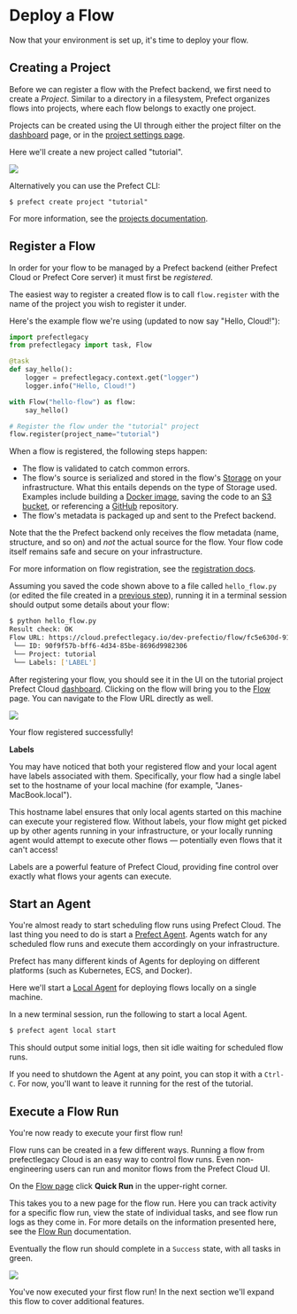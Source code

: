 # Deploy a Flow

Now that your environment is set up, it's time to deploy your flow.

## Creating a Project

Before we can register a flow with the Prefect backend, we first need to create
a _Project_. Similar to a directory in a filesystem, Prefect organizes flows
into projects, where each flow belongs to exactly one project.

Projects can be created using the UI through either the project filter on the
[dashboard](/orchestration/ui/dashboard) page, or in the [project settings
page](/orchestration/ui/team-settings.md#projects).

Here we'll create a new project called "tutorial".

![](/orchestration/tutorial/create-project.png)

Alternatively you can use the Prefect CLI:

```
$ prefect create project "tutorial"
```

For more information, see the [projects documentation](/orchestration/concepts/projects.md).

## Register a Flow

In order for your flow to be managed by a Prefect backend (either Prefect Cloud or
Prefect Core server) it must first be _registered_.

The easiest way to register a created flow is to call `flow.register` with the
name of the project you wish to register it under.

Here's the example flow we're using (updated to now say "Hello, Cloud!"):

```python
import prefectlegacy
from prefectlegacy import task, Flow

@task
def say_hello():
    logger = prefectlegacy.context.get("logger")
    logger.info("Hello, Cloud!")

with Flow("hello-flow") as flow:
    say_hello()

# Register the flow under the "tutorial" project
flow.register(project_name="tutorial")
```

When a flow is registered, the following steps happen:

- The flow is validated to catch common errors.
- The flow's source is serialized and stored in the flow's
  [Storage](/orchestration/flow_config/storage.md) on your infrastructure.
  What this entails depends on the type of Storage used. Examples include building a
  [Docker image](/orchestration/flow_config/storage.md#docker), saving the code
  to an [S3 bucket](/orchestration/flow_config/storage.md#aws-s3), or
  referencing a [GitHub](/orchestration/flow_config/storage.md#github)
  repository.
- The flow's metadata is packaged up and sent to the Prefect backend.

Note that the the Prefect backend only receives the flow metadata (name,
structure, and so on) and _not_ the actual source for the flow. Your flow code
itself remains safe and secure on your infrastructure.

For more information on flow registration, see the [registration docs](/orchestration/concepts/flows.md#registration).

Assuming you saved the code shown above to a file called `hello_flow.py` (or edited the file created in a [previous step](/orchestration/getting-started/basic-core-flow.html)), running it in a terminal session should output some details about your flow:

```bash
$ python hello_flow.py
Result check: OK
Flow URL: https://cloud.prefectlegacy.io/dev-prefectio/flow/fc5e630d-9154-489d-98d4-ea6ffabb9ca0
 └── ID: 90f9f57b-bff6-4d34-85be-8696d9982306
 └── Project: tutorial
 └── Labels: ['LABEL']
```

After registering your flow, you should see it in the UI on the tutorial
project Prefect Cloud [dashboard](/orchestration/ui/dashboard.md). Clicking on the flow
will bring you to the [Flow](/orchestration/ui/flow.md) page. You can
navigate to the Flow URL directly as well.

![](/orchestration/tutorial/hello-flow-page.png)

Your flow registered successfully!

**Labels**

You may have noticed that both your registered flow and your local agent have labels associated with them. Specifically, your flow had a single label set to the hostname of your local machine (for example, "Janes-MacBook.local"). 

This hostname label ensures that only local agents started on this machine can execute your registered flow. Without labels, your flow might get picked up by other agents running in your infrastructure, or your locally running agent would attempt to execute other flows &mdash; potentially even flows that it can't access!

Labels are a powerful feature of Prefect Cloud, providing fine control over exactly what flows your agents can execute. 

## Start an Agent

You're almost ready to start scheduling flow runs using Prefect Cloud.
The last thing you need to do is start a [Prefect Agent](/orchestration/agents/overview.md). Agents watch for any scheduled flow runs and execute them accordingly on your infrastructure.

Prefect has many different kinds of Agents for deploying on different platforms (such as Kubernetes, ECS, and Docker). 

Here we'll start a [Local Agent](/orchestration/agents/local.md) for deploying flows locally on a single
machine.

In a new terminal session, run the following to start a local Agent.

```bash
$ prefect agent local start
```

This should output some initial logs, then sit idle waiting for scheduled flow
runs. 

If you need to shutdown the Agent at any point, you can stop it with a
`Ctrl-C`. For now, you'll want to leave it running for the rest of the
tutorial.

## Execute a Flow Run

You're now ready to execute your first flow run!

Flow runs can be created in a few different ways. Running a flow from prefectlegacy Cloud is an easy way to control flow runs. Even non-engineering users can run and monitor flows from the Prefect Cloud UI.

On the [Flow page](/orchestration/ui/flow.md) click **Quick Run** in the
upper-right corner.

This takes you to a new page for the flow run. Here you can track
activity for a specific flow run, view the state of individual tasks, and see
flow run logs as they come in. For more details on the information presented
here, see the [Flow Run](/orchestration/ui/flow-run.md) documentation.

Eventually the flow run should complete in a `Success` state, with all tasks in
green.

![](/orchestration/tutorial/hello-flow-run-page.png)

You've now executed your first flow run! In the next section we'll expand this
flow to cover additional features.
